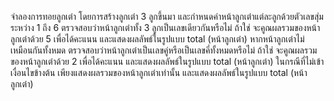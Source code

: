 จำลองการทอยลูกเต๋า โดยการสร้างลูกเต๋า 3 ลูกขึ้นมา และกำหนดค่าหน้าลูกเต๋าแต่ละลูกด้วยตัวเลขสุ่มระหว่าง 1 ถึง 6
ตรวจสอบว่าหน้าลูกเต๋าทั้ง 3 ลูกเป็นเลขเดียวกันหรือไม่ ถ้าใช่ จะคูณผลรวมของหน้าลูกเต๋าด้วย 5 เพื่อได้คะแนน และแสดงผลลัพธ์ในรูปแบบ total (หน้าลูกเต๋า)
หากหน้าลูกเต๋าไม่เหมือนกันทั้งหมด ตรวจสอบว่าหน้าลูกเต๋าเป็นเลขคู่หรือเป็นเลขคี่ทั้งหมดหรือไม่ ถ้าใช่ จะคูณผลรวมของหน้าลูกเต๋าด้วย 2 เพื่อได้คะแนน และแสดงผลลัพธ์ในรูปแบบ total (หน้าลูกเต๋า)
ในกรณีที่ไม่เข้าเงื่อนไขข้างต้น เพียงแสดงผลรวมของหน้าลูกเต๋าเท่านั้น และแสดงผลลัพธ์ในรูปแบบ total (หน้าลูกเต๋า)